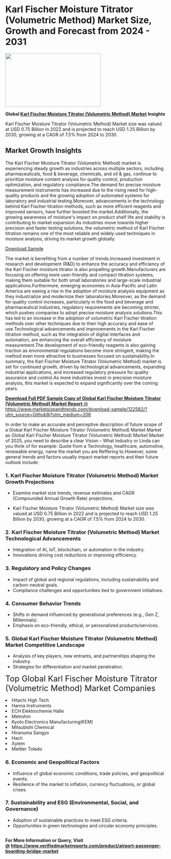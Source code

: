 <H1>Karl Fischer Moisture Titrator (Volumetric Method) Market Size, Growth and Forecast from 2024 - 2031</H1><img class="aligncenter size-medium wp-image-584254" src="https://thirdeyenews.in/wp-content/uploads/2024/09/Global-Market-Research-300x168.jpeg" alt="" width="300" height="168" /><p><strong>Global&nbsp;<a href="https://www.marketsizeandtrends.com/download-sample/122582/?utm_source=Github8j?utm_medium=208">Karl Fischer Moisture Titrator (Volumetric Method) Market</a> Insights</strong></p><p>Karl Fischer Moisture Titrator (Volumetric Method) Market size was valued at USD 0.75 Billion in 2022 and is projected to reach USD 1.25 Billion by 2030, growing at a CAGR of 7.5% from 2024 to 2030.</p><p><h2>Market Growth Insights</h2> <p>The Karl Fischer Moisture Titrator (Volumetric Method) market is experiencing steady growth as industries across multiple sectors, including pharmaceuticals, food & beverage, chemicals, and oil & gas, continue to prioritize moisture content analysis for quality control, production optimization, and regulatory compliance.The demand for precise moisture measurement instruments has increased due to the rising need for high-quality products and the growing adoption of automated systems for laboratory and industrial testing.Moreover, advancements in the technology behind Karl Fischer titration methods, such as more efficient reagents and improved sensors, have further boosted the market.Additionally, the growing awareness of moisture's impact on product shelf life and stability is contributing to market expansion.As industries move towards higher precision and faster testing solutions, the volumetric method of Karl Fischer titration remains one of the most reliable and widely used techniques in moisture analysis, driving its market growth globally.</p> <p><a href="download-link">Download Sample</a></p> <p>The market is benefiting from a number of trends.Increased investment in research and development (R&D) to enhance the accuracy and efficiency of the Karl Fischer moisture titrator is also propelling growth.Manufacturers are focusing on offering more user-friendly and compact titration systems, making them suitable for both small laboratories and large-scale industrial applications.Furthermore, emerging economies in Asia-Pacific and Latin America are seeing a rise in the adoption of moisture analysis equipment as they industrialize and modernize their laboratories.Moreover, as the demand for quality control increases, particularly in the food and beverage and pharmaceutical industries, regulatory requirements are becoming stricter, which pushes companies to adopt precise moisture analysis solutions.This has led to an increase in the adoption of volumetric Karl Fischer titration methods over other techniques due to their high accuracy and ease of use.Technological advancements and improvements in the Karl Fischer titration method, such as the integration of digital interfaces and automation, are enhancing the overall efficiency of moisture measurement.The development of eco-friendly reagents is also gaining traction as environmental regulations become more stringent, making the method even more attractive to businesses focused on sustainability.In summary, the Karl Fischer Moisture Titrator (Volumetric Method) market is set for continued growth, driven by technological advancements, expanding industrial applications, and increased regulatory pressure for quality assurance and control.As more industries invest in precision moisture analysis, this market is expected to expand significantly over the coming years.</p> <p><a href="get-more-link"></p><p><span class=""><strong>Download Full PDF Sample Copy of Global Karl Fischer Moisture Titrator (Volumetric Method) Market Report</strong> @ <a href="https://www.marketsizeandtrends.com/download-sample/122582/?utm_source=Github8j?utm_medium=208" target="_blank">https://www.marketsizeandtrends.com/download-sample/122582/?utm_source=Github8j?utm_medium=208</a></span></p><p>In order to make an accurate and perceptive description of future scope of a Global&nbsp;Karl Fischer Moisture Titrator (Volumetric Method) Market Market as Global&nbsp;Karl Fischer Moisture Titrator (Volumetric Method) Market Market of 2025, you need to describe a clear Vision &ndash; What Industry or Linda can you think of for example: Quote from a Technology, healthcare, automotive, renewable energy, name the market you are Reffering to.However, some general trends and factors usually impact market reports and their future outlook include:</p><h3>1.&nbsp;<strong>Karl Fischer Moisture Titrator (Volumetric Method) Market Growth Projections</strong></h3><ul><li>Examine market size trends, revenue estimates and CAGR (Compounded Annual Growth Rate) projections.</li><li><p>Karl Fischer Moisture Titrator (Volumetric Method) Market size was valued at USD 0.75 Billion in 2022 and is projected to reach USD 1.25 Billion by 2030, growing at a CAGR of 7.5% from 2024 to 2030.</p></li></ul><h3>2.&nbsp;<strong>Karl Fischer Moisture Titrator (Volumetric Method) Market Technological Advancements</strong></h3><ul><li>Integration of AI, IoT, blockchain, or automation in the industry.</li><li>Innovations driving cost reductions or improving efficiency.</li></ul><h3>3.&nbsp;<strong>Regulatory and Policy Changes</strong></h3><ul><li>Impact of global and regional regulations, including sustainability and carbon-neutral goals.</li><li>Compliance challenges and opportunities tied to government initiatives.</li></ul><h3>4.&nbsp;<strong>Consumer Behavior Trends</strong></h3><ul><li>Shifts in demand influenced by generational preferences (e.g., Gen Z, Millennials).</li><li>Emphasis on eco-friendly, ethical, or personalized products/services.</li></ul><h3>5.&nbsp;<strong>Global Karl Fischer Moisture Titrator (Volumetric Method) Market Competitive Landscape</strong></h3><ul><li>Analysis of key players, new entrants, and partnerships shaping the industry.</li><li>Strategies for differentiation and market penetration.</li></ul><p data-pm-slice="1 1 []"><span style="color: inherit; font-family: inherit; font-size: 25px;">Top Global Karl Fischer Moisture Titrator (Volumetric Method) Market Companies</span></p><div class="" data-test-id=""><p><li>Hitachi High Tech</li><li> Hanna Instruments</li><li> ECH Elektrochemie Halle</li><li> Metrohm</li><li> Kyoto Electronics Manufacturing(KEM)</li><li> Mitsubishi Chemical</li><li> Hiranuma Sangyo</li><li> Hach</li><li> Xylem</li><li> Mettler Toledo</li></p></div><h3>6.&nbsp;<strong>Economic and Geopolitical Factors</strong></h3><ul><li>Influence of global economic conditions, trade policies, and geopolitical events.</li><li>Resilience of the market to inflation, currency fluctuations, or global crises.</li></ul><h3>7.&nbsp;<strong>Sustainability and ESG (Environmental, Social, and Governance)</strong></h3><ul><li>Adoption of sustainable practices to meet ESG criteria.</li><li>Opportunities in green technologies and circular economy principles.</li></ul><h2><strong style="font-size: 14px;">For More Information or Query, Visit @&nbsp;</strong><a style="background-color: #ffffff; font-size: 14px;" href="https://www.marketsizeandtrends.com/report/karl-fischer-moisture-titrator-volumetric-method-market/" target="_blank">https://www.verifiedmarketreports.com/product/airport-passenger-boarding-bridge-market</a></h2>